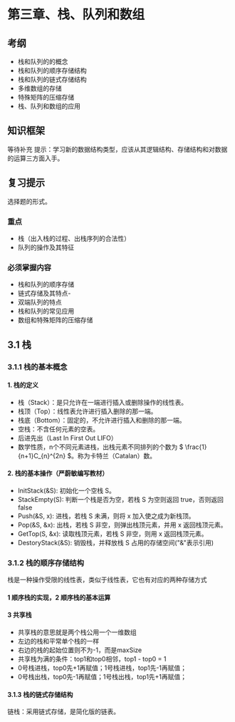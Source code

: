 # 第三章、栈、队列和数组
## 考纲
- 栈和队列的的概念
- 栈和队列的顺序存储结构
- 栈和队列的链式存储结构
- 多维数组的存储
- 特殊矩阵的压缩存储
- 栈、队列和数组的应用
## 知识框架
等待补充
提示：学习新的数据结构类型，应该从其逻辑结构、存储结构和对数据的运算三方面入手。
## 复习提示
选择题的形式。
### 重点
- 栈（出入栈的过程、出栈序列的合法性）
- 队列的操作及其特征
### 必须掌握内容
- 栈和队列的顺序存储
- 链式存储及其特点-
- 双端队列的特点
- 栈和队列的常见应用
- 数组和特殊矩阵的压缩存储
## 3.1 栈
### 3.1.1 栈的基本概念
#### 1. 栈的定义
- 栈（Stack）：是只允许在一端进行插入或删除操作的线性表。
- 栈顶（Top）：线性表允许进行插入删除的那一端。
- 栈底（Bottom）：固定的，不允许进行插入和删除的那一端。
- 空栈：不含任何元素的空表。
- 后进先出（Last In First Out LIFO）
- 数学性质，n个不同元素进栈，出栈元素不同排列的个数为 $ \frac{1}{n+1}C_{n}^{2n} $。称为卡特兰（Catalan）数。
#### 2. 栈的基本操作（严蔚敏编写教材）
- InitStack(&S): 初始化一个空栈 S。
- StackEmpty(S): 判断一个栈是否为空，若栈 S 为空则返回 true，否则返回 false
- Push(&S, x): 进栈，若栈 S 未满，则将 x 加入使之成为新栈顶。
- Pop(&S, &x): 出栈，若栈 S 非空，则弹出栈顶元素，并用 x 返回栈顶元素。
- GetTop(S, &x): 读取栈顶元素，若栈 S 非空，则用 x 返回栈顶元素。
- DestoryStack(&S): 销毁栈，并释放栈 S 占用的存储空间("&"表示引用)
### 3.1.2 栈的顺序存储结构
栈是一种操作受限的线性表，类似于线性表，它也有对应的两种存储方式
#### 1 顺序栈的实现，2 顺序栈的基本运算
#### 3 共享栈
- 共享栈的意思就是两个栈公用一个一维数组
- 左边的栈和平常单个栈的一样
- 右边的栈的起始位置则不为-1，而是maxSize
- 共享栈为满的条件：top1和top0相邻，top1 - top0 = 1
- 0号栈进栈，top0先+1再赋值；1号栈进栈，top1先-1再赋值；
- 0号栈出栈，top0先-1再赋值；1号栈出栈，top1先+1再赋值；
#### 3.1.3 栈的链式存储结构
链栈：采用链式存储，是简化版的链表。